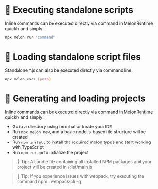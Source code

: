 # 🧵 Executing standalone scripts

Inline commands can be executed directly via command in MelonRuntime quickly and simply:

```bash
npx melon run "command"
```

# 📜 Loading standalone script files

Standalone *.js can also be executed directly via command line:

```bash
npx melon exec [path]
```

# 🔗 Generating and loading projects

Inline commands can be executed directly via command in MelonRuntime quickly and simply:

- Go to a directory using terminal or inside your IDE
- Run `npx melon new`, and a basic node.js-based file structure will be created
- Run `npm install` to install the required melon types and start working with TypeScript
- Run `npm run go` to initialize the project

> 🎯 Tip: A bundle file containing all installed NPM packages and your project will be created in /dist/main.js

> 🎯 Tip: If you experience issues with webpack, try executing the command npm i webpack-cli -g
